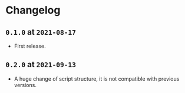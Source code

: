 # Changelog

## `0.1.0` at `2021-08-17`

* First release.

## `0.2.0` at `2021-09-13`

* A huge change of script structure, it is not compatible with previous versions.